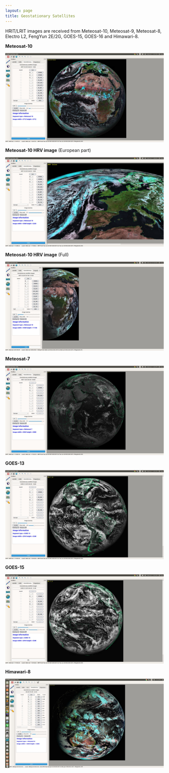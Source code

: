 ```yaml
---
layout: page
title: Geostationary Satellites
---
```


HRIT/LRIT images are received from Meteosat-10, Meteosat-9, Meteosat-8, Electro L2, FengYun 2E/2G, GOES-15, GOES-16 and Himawari-8.

**Meteosat-10**

![_config.yml](/images/Screenshot_XRIT_MET-10.jpg)

**Meteosat-10 HRV image** (European part)

![_config.yml](/images/Screenshot_XRIT_MET-10_HRV.jpg)

**Meteosat-10 HRV image** (Full)

![_config.yml](/images/Screenshot_XRIT_MET-10_HRV_full.jpg)

**Meteosat-7**

![_config.yml](/images/Screenshot_XRIT_MET-7.jpg)

**GOES-13**

![_config.yml](/images/Screenshot_XRIT_GOES-13.jpg)

**GOES-15**

![_config.yml](/images/Screenshot_XRIT_GOES-15.jpg)

**Himawari-8**

![_config.yml](/images/Screenshot_Himawari-8.jpg)
